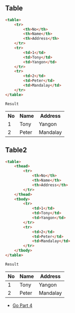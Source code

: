 ## Table

```html
<table>
    <tr>
        <th>No</th>
        <th>Name</th>
        <th>Address</th>
    </tr>
    <tr>
        <td>1</td>
        <td>Tony</td>
        <td>Yangon</td>
    </tr>
    <tr>
        <td>2</td>
        <td>Peter</td>
        <td>Mandalay</td>
    </tr>
</table>
```
`Result`
<table>
    <tr>
        <th>No</th>
        <th>Name</th>
        <th>Address</th>
    </tr>
    <tr>
        <td>1</td>
        <td>Tony</td>
        <td>Yangon</td>
    </tr>
    <tr>
        <td>2</td>
        <td>Peter</td>
        <td>Mandalay</td>
    </tr>
</table>

## Table2

```html
<table>
    <thead>
        <tr>
            <th>No</th>
            <th>Name</th>
            <th>Address</th>
        </tr>
    </thead>
    <tbody>
        <tr>
            <td>1</td>
            <td>Tony</td>
            <td>Yangon</td>
        </tr>
        <tr>
            <td>2</td>
            <td>Peter</td>
            <td>Mandalay</td>
        </tr>
    </tbody>
</table>

```
`Result`
<table>
    <thead>
        <tr>
            <th>No</th>
            <th>Name</th>
            <th>Address</th>
        </tr>
    </thead>
    <tbody>
        <tr>
            <td>1</td>
            <td>Tony</td>
            <td>Yangon</td>
        </tr>
        <tr>
            <td>2</td>
            <td>Peter</td>
            <td>Mandalay</td>
        </tr>
    </tbody>
</table>

- [Go Part 4](./part_4.md)